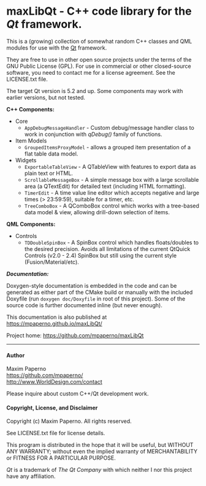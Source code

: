 # maxLibQt - C++ code library for the *Qt* framework.

This is a (growing) collection of somewhat random C++ classes and QML modules for use with the [Qt](http://qt.io) framework. 

They are free to use in other open source projects under the terms of the GNU Public License (GPL).  For use in
commercial or other closed-source software, you need to contact me for a license agreement.  See the LICENSE.txt file.

The target Qt version is 5.2 and up.  Some components may work with earlier versions, but not tested.

**C++ Components:**

* Core
  * `AppDebugMessageHandler` - Custom debug/message handler class to work in conjunction with *qDebug()* family of functions.
* Item Models
  * `GroupedItemsProxyModel` - allows a grouped item presentation of a flat table data model.
* Widgets
  * `ExportableTableView` - A QTableView with features to export data as plain text or HTML.
  * `ScrollableMessageBox` - A simple message box with a large scrollable area (a QTextEdit) for detailed text (including HTML formatting).
  * `TimerEdit` - A time value line editor which accepts negative and large times (> 23:59:59), suitable for a timer, etc.
  * `TreeComboBox` - A QComboBox control which works with a tree-based data model & view, allowing drill-down selection of items.

**QML Components:**

* Controls
  * `TDDoubleSpinBox` - A SpinBox control which handles floats/doubles to the desired precision. Avoids all limitations of the current QtQuick Controls (v2.0 - 2.4) SpinBox but still using the current style (Fusion/Material/etc).

***Documentation:***

Doxygen-style documentation is embedded in the code and can be generated as either part of the CMake build or manually with the
included Doxyfile (run `doxygen doc/Doxyfile` in root of this project).  Some of the source code is further documented inline (but never enough).

This documentation is also published at https://mpaperno.github.io/maxLibQt/

Project home: https://github.com/mpaperno/maxLibQt

-------------
#### Author

Maxim Paperno   
https://github.com/mpaperno/   
http://www.WorldDesign.com/contact  

Please inquire about custom C++/Qt development work.

#### Copyright, License, and Disclaimer

Copyright (c) Maxim Paperno. All rights reserved.

See LICENSE.txt file for license details.

This program is distributed in the hope that it will be useful,
but WITHOUT ANY WARRANTY; without even the implied warranty of
MERCHANTABILITY or FITNESS FOR A PARTICULAR PURPOSE. 

*Qt* is a trademark of *The Qt Company* with which neither I nor this project have any affiliation.
